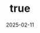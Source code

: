 ---
date: 2025-02-11
title:
  en: "Loads of entertainment at the Störnstein Children's Carnival"
  de: "Jede Menge Showprogramm beim Störnsteiner Kinderfasching"
img: "/assets/images/news/news-image-2.webp"
description:
  en: |
    On February 2nd, we had the pleasure of performing at the Carnival in Störnstein. We showcased two dances: a spring dance and a cheerleader dance. It brought us great joy to showcase our talents and entertain the audience.

  
    The children were thrilled to perform and showcase themselves, and we were overwhelmed by the positive response from the audience. It was heartwarming to see so many friendly faces cheering us on.
  

    We extend our thanks to everyone who contributed to this successful performance, and we look forward to future opportunities to share our passion for dance and entertainment!
  

    [See more.](https://www.onetz.de/oberpfalz/stoernstein/menge-showprogramm-beim-stoernsteiner-kinderfasching-id4617879.html?fbclid=PAAaalp2f-XtLEThgYr7-ODrMJVEVnoisifOyJqt7xX6ZIyN3Aa4lDpIlnJMM_aem_AUNlKzikkksSSJu9L1sDErejJexK4XGPSJYVtb4PCY4R7HmTqYy3eSac058JuZNfcF4)
  de: |
    Am 2. Februar hatten wir die Freude, beim Karneval in Störnstein aufzutreten. Wir präsentierten zwei Tänze: einen Frühlingstanz und einen Tanz der Cheerleader. Es bereitete uns große Freude, unsere Talente zu zeigen und das Publikum zu unterhalten.

  
    Die Kinder waren begeistert, sich zu präsentieren, und wir waren überwältigt von der positiven Resonanz des Publikums. Es war schön zu sehen, wie viele freundliche Gesichter uns anfeuerten.
  

    Wir danken allen, die zu diesem gelungenen Auftritt beigetragen haben, und freuen uns schon auf weitere Auftritte, bei denen wir unsere Leidenschaft für Tanz und Unterhaltung zeigen können!
  

    [Mehr sehen.](https://www.onetz.de/oberpfalz/stoernstein/menge-showprogramm-beim-stoernsteiner-kinderfasching-id4617879.html?fbclid=PAAaalp2f-XtLEThgYr7-ODrMJVEVnoisifOyJqt7xX6ZIyN3Aa4lDpIlnJMM_aem_AUNlKzikkksSSJu9L1sDErejJexK4XGPSJYVtb4PCY4R7HmTqYy3eSac058JuZNfcF4)
---